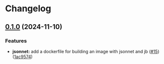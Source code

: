 # Changelog

## [0.1.0](https://github.com/mateusz-uminski/dockerfiles/compare/jsonnet-v0.0.1...jsonnet-v0.1.0) (2024-11-10)


### Features

* **jsonnet:** add a dockerfile for building an image with jsonnet and jb ([#15](https://github.com/mateusz-uminski/dockerfiles/issues/15)) ([1ac9574](https://github.com/mateusz-uminski/dockerfiles/commit/1ac9574a709b4f53548e89618e2dd0d66002ff65))
